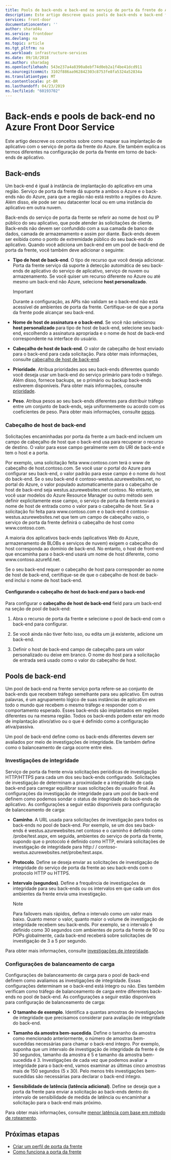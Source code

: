 ```yaml
---
title: Pools de back-ends e back-end no serviço de porta da frente do Azure | Microsoft Docs
description: Este artigo descreve quais pools de back-ends e back-end forem na frente da configuração de porta.
services: front-door
documentationcenter: ''
author: sharad4u
ms.service: frontdoor
ms.devlang: na
ms.topic: article
ms.tgt_pltfrm: na
ms.workload: infrastructure-services
ms.date: 09/10/2018
ms.author: sharadag
ms.openlocfilehash: 543e237a4a8390a8ebf74d0eb2a1f4be41dcd911
ms.sourcegitcommit: 3102f886aa962842303c8753fe8fa5324a52834a
ms.translationtype: MT
ms.contentlocale: pt-BR
ms.lasthandoff: 04/23/2019
ms.locfileid: "60193702"
---
```

# <a name="backends-and-backend-pools-in-azure-front-door-service"></a>Back-ends e pools de back-end no Azure Front Door Service
Este artigo descreve os conceitos sobre como mapear sua implantação de aplicativo com o serviço de porta da frente do Azure. Ele também explica os termos diferentes na configuração de porta da frente em torno de back-ends de aplicativo.

## <a name="backends"></a>Back-ends
Um back-end é igual à instância de implantação do aplicativo em uma região. Serviço de porta da frente dá suporte a ambos o Azure e o back-ends não do Azure, para que a região não está restrito a regiões do Azure. Além disso, ele pode ser seu datacenter local ou em uma instância do aplicativo em outra nuvem.

Back-ends do serviço de porta da frente se referir ao nome de host ou IP público do seu aplicativo, que pode atender às solicitações de cliente. Back-ends não devem ser confundido com a sua camada de banco de dados, camada de armazenamento e assim por diante. Back-ends devem ser exibida como o ponto de extremidade público do seu back-end do aplicativo. Quando você adiciona um back-end em um pool de back-end de porta da frente, você também deve adicionar o seguinte:

- **Tipo de host de back-end**. O tipo de recurso que você deseja adicionar. Porta da frente serviço dá suporte à detecção automática de seu back-ends de aplicativo do serviço de aplicativo, serviço de nuvem ou armazenamento. Se você quiser um recurso diferente no Azure ou até mesmo um back-end não Azure, selecione **host personalizado**.

    >[!IMPORTANT]
    >Durante a configuração, as APIs não validam se o back-end não está acessível de ambientes de porta da frente. Certifique-se de que a porta da frente pode alcançar seu back-end.

- **Nome de host de assinatura e o back-end**. Se você não selecionou **host personalizado** para tipo de host de back-end, selecione seu back-end, escolhendo a assinatura apropriada e o nome de host de back-end correspondente na interface do usuário.

- **Cabeçalho de host de back-end**. O valor de cabeçalho de host enviado para o back-end para cada solicitação. Para obter mais informações, consulte [cabeçalho de host de back-end](#hostheader).

- **Prioridade**. Atribua prioridades aos seu back-ends diferentes quando você deseja usar um back-end do serviço primário para todo o tráfego. Além disso, fornece backups, se o primário ou backup back-ends estiverem disponíveis. Para obter mais informações, consulte [prioridade](front-door-routing-methods.md#priority).

- **Peso**. Atribua pesos ao seu back-ends diferentes para distribuir tráfego entre um conjunto de back-ends, seja uniformemente ou acordo com os coeficientes de peso. Para obter mais informações, consulte [pesos](front-door-routing-methods.md#weighted).

### <a name = "hostheader"></a>Cabeçalho de host de back-end

Solicitações encaminhadas por porta da frente a um back-end incluem um campo de cabeçalho de host que o back-end usa para recuperar o recurso de destino. O valor para esse campo geralmente vem do URI de back-end e tem o host e a porta.

Por exemplo, uma solicitação feita www\.contoso.com terá o www de cabeçalho de host\.contoso.com. Se você usar o portal do Azure para configurar seu back-end, o valor padrão para esse campo é o nome do host do back-end. Se o seu back-end é contoso-westus.azurewebsites.net, no portal do Azure, o valor populado automaticamente para o cabeçalho de host de back-end seja westus.azurewebsites.net contoso. No entanto, se você usar modelos do Azure Resource Manager ou outro método sem definir explicitamente esse campo, o serviço de porta da frente enviará o nome de host de entrada como o valor para o cabeçalho de host. Se a solicitação foi feita para www\.contoso.com e o back-end é contoso-westus.azurewebsites.net que tem um campo de cabeçalho vazio, o serviço de porta da frente definirá o cabeçalho de host como www\.contoso.com.

A maioria dos aplicativos back-ends (aplicativos Web do Azure, armazenamento de BLOBs e serviços de nuvem) exigem o cabeçalho do host corresponda ao domínio de back-end. No entanto, o host de front-end que encaminha para o back-end usará um nome de host diferente, como www\.contoso.azurefd.net.

Se o seu back-end requer o cabeçalho de host para corresponder ao nome de host de back-end, certifique-se de que o cabeçalho de host de back-end inclui o nome de host back-end.

#### <a name="configuring-the-backend-host-header-for-the-backend"></a>Configurando o cabeçalho de host do back-end para o back-end

Para configurar o **cabeçalho de host de back-end** field para um back-end na seção de pool de back-end:

1. Abra o recurso de porta da frente e selecione o pool de back-end com o back-end para configurar.

2. Se você ainda não tiver feito isso, ou edita um já existente, adicione um back-end.

3. Definir o host de back-end campo de cabeçalho para um valor personalizado ou deixe em branco. O nome do host para a solicitação de entrada será usado como o valor do cabeçalho de host.

## <a name="backend-pools"></a>Pools de back-end
Um pool de back-end na frente serviço porta refere-se ao conjunto de back-ends que recebem tráfego semelhante para seu aplicativo. Em outras palavras, é um agrupamento lógico de suas instâncias de aplicativo em todo o mundo que recebem o mesmo tráfego e responder com o comportamento esperado. Esses back-ends são implantados em regiões diferentes ou na mesma região. Todos os back-ends podem estar em modo de implantação ativo/ativo ou o que é definido como a configuração ativa/passiva.

Um pool de back-end define como os back-ends diferentes devem ser avaliados por meio de investigações de integridade. Ele também define como o balanceamento de carga ocorre entre eles.

### <a name="health-probes"></a>Investigações de integridade
Serviço de porta da frente envia solicitações periódicas de investigação HTTP/HTTPS para cada um dos seu back-ends configurado. Solicitações de investigação de determinam a proximidade e a integridade de cada back-end para carregar equilibrar suas solicitações do usuário final. As configurações da investigação de integridade para um pool de back-end definem como podemos sondar o status de integridade do back-ends de aplicativo. As configurações a seguir estão disponíveis para configuração de balanceamento de carga:

- **Caminho**. A URL usada para solicitações de investigação para todos os back-ends no pool de back-end. Por exemplo, se um dos seu back-ends é westus.azurewebsites.net contoso e o caminho é definido como /probe/test.aspx, em seguida, ambientes do serviço de porta da frente, supondo que o protocolo é definido como HTTP, enviará solicitações de investigação de integridade para http\:/ / contoso-westus.azurewebsites.net/probe/test.aspx.

- **Protocolo**. Define se deseja enviar as solicitações de investigação de integridade do serviço de porta da frente ao seu back-ends com o protocolo HTTP ou HTTPS.

- **Intervalo (segundos)**. Define a frequência de investigações de integridade para seu back-ends ou os intervalos em que cada um dos ambientes da frente envia uma investigação.

    >[!NOTE]
    >Para failovers mais rápidos, defina o intervalo como um valor mais baixo. Quanto menor o valor, quanto maior o volume de investigação de integridade recebem seu back-ends. Por exemplo, se o intervalo é definido como 30 segundos com ambientes de porta da frente de 90 ou POPs globalmente, cada back-end receberá sobre solicitações de investigação de 3 a 5 por segundo.

Para obter mais informações, consulte [investigações de integridade](front-door-health-probes.md).

### <a name="load-balancing-settings"></a>Configurações de balanceamento de carga
Configurações de balanceamento de carga para o pool de back-end definem como avaliamos as investigações de integridade. Essas configurações determinam se o back-end está íntegro ou não. Eles também verificam como tráfego de balanceamento de carga entre diferentes back-ends no pool de back-end. As configurações a seguir estão disponíveis para configuração de balanceamento de carga:

- **O tamanho de exemplo**. Identifica a quantas amostras de investigações de integridade que precisamos considerar para avaliação de integridade do back-end.

- **Tamanho da amostra bem-sucedida**. Define o tamanho da amostra como mencionado anteriormente, o número de amostras bem-sucedidas necessárias para chamar o back-end íntegro. Por exemplo, suponha que um intervalo de investigação de integridade da frente é de 30 segundos, tamanho da amostra é 5 e tamanho da amostra bem-sucedida é 3. Investigações de cada vez que podemos avaliar a integridade para o back-end, vamos examinar as últimas cinco amostras mais de 150 segundos (5 x 30). Pelo menos três investigações bem-sucedidas são necessárias para declarar o back-end íntegro.

- **Sensibilidade de latência (latência adicional)**. Define se deseja que a porta da frente para enviar a solicitação ao back-ends dentro do intervalo de sensibilidade de medida de latência ou encaminhar a solicitação para o back-end mais próximo.

Para obter mais informações, consulte [menor latência com base em método de roteamento](front-door-routing-methods.md#latency).

## <a name="next-steps"></a>Próximas etapas

- [Criar um perfil de porta da frente](quickstart-create-front-door.md)
- [Como funciona a porta da frente](front-door-routing-architecture.md)